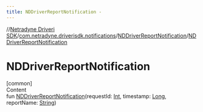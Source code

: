 ```yaml
---
title: NDDriverReportNotification -
---
```

//[Netradyne Driveri SDK](../../index.md)/[com.netradyne.driverisdk.notifications](../index.md)/[NDDriverReportNotification](index.md)/[NDDriverReportNotification](-n-d-driver-report-notification.md)



# NDDriverReportNotification  
[common]  
Content  
fun [NDDriverReportNotification](-n-d-driver-report-notification.md)(requestId: [Int](https://kotlinlang.org/api/latest/jvm/stdlib/kotlin/-int/index.html), timestamp: [Long](https://kotlinlang.org/api/latest/jvm/stdlib/kotlin/-long/index.html), reportName: [String](https://kotlinlang.org/api/latest/jvm/stdlib/kotlin/-string/index.html))  



